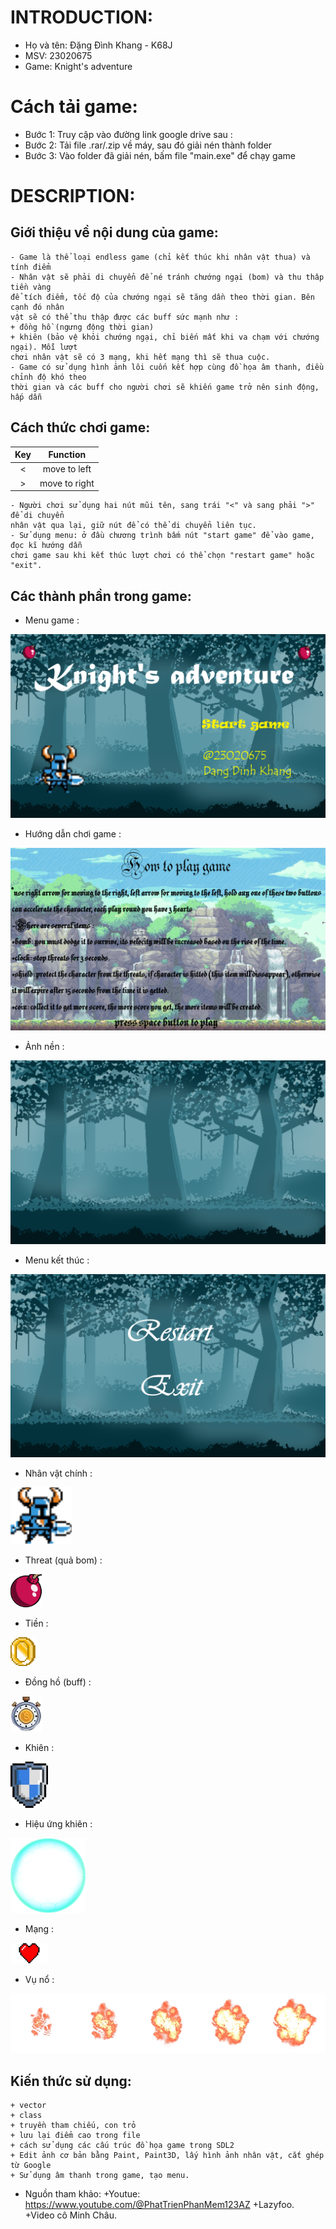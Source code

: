 # INTRODUCTION:
- Họ và tên: Đặng Đình Khang - K68J
- MSV: 23020675
- Game: Knight's adventure

# Cách tải game:
- Bước 1: Truy cập vào đường link google drive sau : 
- Bước 2: Tải file .rar/.zip về máy, sau đó giải nén thành folder
- Bước 3: Vào folder đã giải nén, bấm file "main.exe" để chạy game

# DESCRIPTION:
## Giới thiệu về nội dung của game:

    - Game là thể loại endless game (chỉ kết thúc khi nhân vật thua) và tính điểm
    - Nhân vật sẽ phải di chuyển để né tránh chướng ngại (bom) và thu thâp tiền vàng
    để tích điểm, tốc độ của chướng ngại sẽ tăng dần theo thời gian. Bên cạnh đó nhân 
    vật sẽ có thể thu thập được các buff sức mạnh như : 
    + đồng hồ (ngưng động thời gian)
    + khiên (bảo vệ khỏi chướng ngại, chỉ biến mất khi va chạm với chướng ngại). Mỗi lượt 
    chơi nhân vật sẽ có 3 mạng, khi hết mạng thì sẽ thua cuộc.
    - Game có sử dụng hình ảnh lôi cuốn kết hợp cùng đồ họa âm thanh, điều chỉnh độ khó theo 
    thời gian và các buff cho người chơi sẽ khiến game trở nên sinh động, hấp dẫn
    
## Cách thức chơi game:

|Key   |Function      |
|:---:   |:---:           |
|<     |move to left|
|>   |move to right          |




    - Người chơi sử dụng hai nút mũi tên, sang trái "<" và sang phải ">" để di chuyển 
    nhân vật qua lại, giữ nút để có thể di chuyển liên tục.
    - Sử dụng menu: ở đầu chương trình bấm nút "start game" để vào game, đọc kĩ hướng dẫn 
    chơi game sau khi kết thúc lượt chơi có thể chọn "restart game" hoặc "exit".

## Các thành phần trong game:

- Menu game :

![menu](res/menu.png)

- Hướng dẫn chơi game :

![huongdan](res/anhhuongdan.png)

- Ảnh nền :

![background](res/background.png)

- Menu kết thúc : 

![endmenu](res/mucluc.png)

- Nhân vật chính : 

![player](res/newsizeknight.png)


- Threat (quả bom) :

![threat](res/bomb.png)


- Tiền :

![coin](res/treasure.png)


- Đồng hồ (buff) :

![clock](res/timeclock.png)


- Khiên :

![shield](res/shieldicon.png)


- Hiệu ứng khiên :

![effshield](res/Shield.png)


- Mạng :

![life](res/heart.png)


- Vụ nổ :

![explo](res/explimage.png)



## Kiến thức sử dụng:
    + vector 
    + class
    + truyền tham chiếu, con trỏ
    + lưu lại điểm cao trong file 
    + cách sử dụng các cấu trúc đồ họa game trong SDL2
    + Edit ảnh cơ bản bằng Paint, Paint3D, lấy hình ảnh nhân vật, cắt ghép từ Google
    + Sử dụng âm thanh trong game, tạo menu.
- Nguồn tham khảo:
    +Youtue: https://www.youtube.com/@PhatTrienPhanMem123AZ
    +Lazyfoo.
    +Video cô Minh Châu.



    